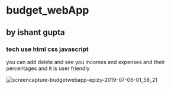 # budget_webApp

## by ishant gupta

### tech use html css javascript


you can add delete and see you incomes and expenses and their percentages and it is user friendly


![screencapture-budgetwebapp-epizy-2019-07-06-01_58_21](https://user-images.githubusercontent.com/27751740/60744024-a3e0be00-9f91-11e9-9dc3-ec8a038e7e3a.png)
